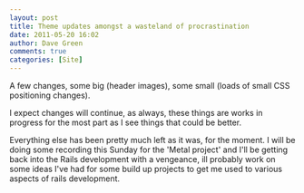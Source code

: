 ```yaml
---
layout: post
title: Theme updates amongst a wasteland of procrastination
date: 2011-05-20 16:02
author: Dave Green
comments: true
categories: [Site]
---
```

A few changes, some big (header images), some small (loads of small CSS positioning changes).

I expect changes will continue, as always, these things are works in progress for the most part as I see things that could be better.

Everything else has been pretty much left as it was, for the moment. I will be doing some recording this Sunday for the 'Metal project' and I'll be getting back into the Rails development with a vengeance, ill probably work on some ideas I've had for some build up projects to get me used to various aspects of rails development.
